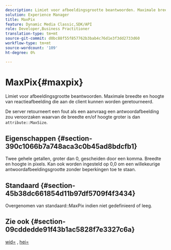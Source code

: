 ```yaml
---
description: Limiet voor afbeeldingsgrootte beantwoorden. Maximale breedte en hoogte van reactieafbeelding die aan de client kunnen worden geretourneerd.
solution: Experience Manager
title: MaxPix
feature: Dynamic Media Classic,SDK/API
role: Developer,Business Practitioner
translation-type: tm+mt
source-git-commit: d0bc88f55f857762b3bab4c76d1e3f3dd2733d60
workflow-type: tm+mt
source-wordcount: '109'
ht-degree: 0%

---
```



# MaxPix{#maxpix}

Limiet voor afbeeldingsgrootte beantwoorden. Maximale breedte en hoogte van reactieafbeelding die aan de client kunnen worden geretourneerd.

De server retourneert een fout als een aanvraag een antwoordafbeelding zou veroorzaken waarvan de breedte en/of hoogte groter is dan `attribute::MaxSize`.

## Eigenschappen {#section-390c1066b7a748aca3c0b45ad8bdcfb1}

Twee gehele getallen, groter dan 0, gescheiden door een komma. Breedte en hoogte in pixels. Kan ook worden ingesteld op 0,0 om een willekeurige antwoordafbeeldingsgrootte zonder beperkingen toe te staan.

## Standaard {#section-45b38dc661854d11b97df5709f4f3434}

Overgenomen van standaard::MaxPix indien niet gedefinieerd of leeg.

## Zie ook {#section-09cddedde91f43b1ac5828f7e3327c6a}

[wid=](../../../../../ir-api/http-protocol/image-rendering-api-ref/c-ir-http-protocol-ref/c-ir-http-protocol-command-reference/r-ir-wid.md#reference-b7e691b0624941168c94b2749ae233ec) ,  [hei=](../../../../../ir-api/http-protocol/image-rendering-api-ref/c-ir-http-protocol-ref/c-ir-http-protocol-command-reference/r-ir-hei.md#reference-1c08f60365a94417a39867c09cac5478)
